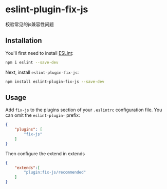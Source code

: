 # eslint-plugin-fix-js

校验常见的js兼容性问题

## Installation

You'll first need to install [ESLint](https://eslint.org/):

```sh
npm i eslint --save-dev
```

Next, install `eslint-plugin-fix-js`:

```sh
npm install eslint-plugin-fix-js --save-dev
```

## Usage

Add `fix-js` to the plugins section of your `.eslintrc` configuration file. You can omit the `eslint-plugin-` prefix:

```json
{
    "plugins": [
        "fix-js"
    ]
}
```
Then configure the extend in extends

```json
{
    "extends":[
        "plugin:fix-js/recommended"
    ]
}
```



